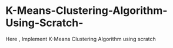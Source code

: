 # K-Means-Clustering-Algorithm-Using-Scratch-
Here , Implement K-Means Clustering Algorithm using scratch
